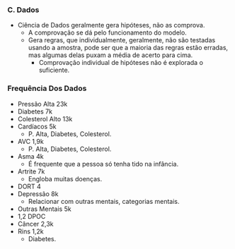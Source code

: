### C. Dados
- Ciência de Dados geralmente gera hipóteses, não as comprova.
	- A comprovação se dá pelo funcionamento do modelo.
	- Gera regras, que individualmente, geralmente, não são testadas usando a amostra, pode ser que a maioria das regras estão erradas, mas algumas delas puxam a média de acerto para cima.
		- Comprovação individual de hipóteses não é explorada o suficiente.
### Frequência Dos Dados
- Pressão Alta 23k
- Diabetes 7k
- Colesterol Alto 13k
- Cardíacos 5k
	- P. Alta, Diabetes, Colesterol.
- AVC 1,9k
	- P. Alta, Diabetes, Colesterol.
- Asma 4k
	- É frequente que a pessoa só tenha tido na infância.
- Artrite 7k
	- Engloba muitas doenças.
- DORT 4
- Depressão 8k
	- Relacionar com outras mentais, categorias mentais.
- Outras Mentais 5k
- 1,2 DPOC
- Câncer 2,3k
- Rins 1,2k
	- Diabetes.